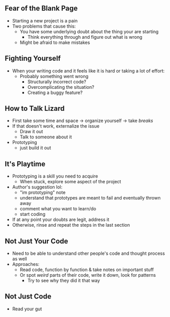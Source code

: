 ## Fear of the Blank Page
* Starting a new project is a pain
* Two problems that cause this:
	* You have some underlying doubt about the thing your are starting
		* Think everything through and figure out what is wrong
	* Might be afraid to make mistakes
## Fighting Yourself
* When your writing code and it feels like it is hard or taking a lot of effort:
	* Probably something went wrong
		* Structurally incorrect code?
		* Overcomplicating the situation?
		* Creating a buggy feature?
## How to Talk Lizard
* First take some time and space -> organize yourself -> take *breaks*
* If that doesn't work, externalize the issue
	* Draw it out
	* Talk to someone about it
* Prototyping
	* just build it out
## It's Playtime
* Prototyping is a skill you need to acquire
	* When stuck, explore some aspect of the project
* Author's suggestion lol:
	* "im prototyping" note
	* understand that prototypes are meant to fail and eventually thrown away
	* comment what you want to learn/do
	* start coding
* If at any point your doubts are legit, address it
* Otherwise, rinse and repeat the steps in the last section
## Not Just Your Code
* Need to be able to understand other people's code and thought process as well
* Approaches:
	* Read code, function by function & take notes on important stuff
	* Or spot *weird* parts of their code, write it down, look for patterns
		* Try to see why they did it that way
## Not Just Code
* Read your gut